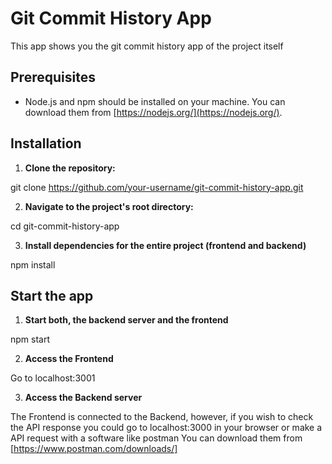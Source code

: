 # Git Commit History App

This app shows you the git commit history app of the project itself

## Prerequisites

- Node.js and npm should be installed on your machine. You can download them from [https://nodejs.org/](https://nodejs.org/).

## Installation

1. **Clone the repository:**

  git clone https://github.com/your-username/git-commit-history-app.git

2. **Navigate to the project's root directory:**

  cd git-commit-history-app

3. **Install dependencies for the entire project (frontend and backend)**

  npm install

## Start the app

1. **Start both, the backend server and the frontend**

  npm start

2. **Access the Frontend**

  Go to localhost:3001

3. **Access the Backend server**

  The Frontend is connected to the Backend, however, if you wish
  to check the API response you could go to localhost:3000 in your
  browser or make a API request with a software like postman
  You can download them from [https://www.postman.com/downloads/]
